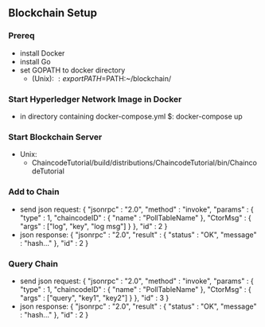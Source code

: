 ## Blockchain Setup

### Prereq
* install Docker
* install Go
* set GOPATH to docker directory
    * (Unix):
    $: export PATH=$PATH:~/blockchain/

### Start Hyperledger Network Image in Docker
* in directory containing docker-compose.yml
    $: docker-compose up

### Start Blockchain Server
* Unix:
    * ChaincodeTutorial/build/distributions/ChaincodeTutorial/bin/ChaincodeTutorial

### Add to Chain
* send json request:
    {
    "jsonrpc" : "2.0",
        "method" : "invoke",
        "params" : {
            "type" : 1,
            "chaincodeID" : {
                "name" : "PollTableName"
            },
            "CtorMsg" : {
                "args" : ["log", "key", "log msg"]
            }
        },
        "id" : 2
    }
* json response:
    {
        "jsonrpc" : "2.0",
        "result" : {
            "status" : "OK",
            "message" : "hash..."
        },
        "id" : 2
    }

### Query Chain
* send json request:
    {
    "jsonrpc" : "2.0",
        "method" : "invoke",
        "params" : {
            "type" : 1,
            "chaincodeID" : {
                "name" : "PollTableName"
            },
            "CtorMsg" : {
                "args" : ["query", "key1", "key2"]
            }
        },
        "id" : 3
    }
* json response:
    {
        "jsonrpc" : "2.0",
        "result" : {
            "status" : "OK",
            "message" : "hash..."
        },
        "id" : 2
    }
